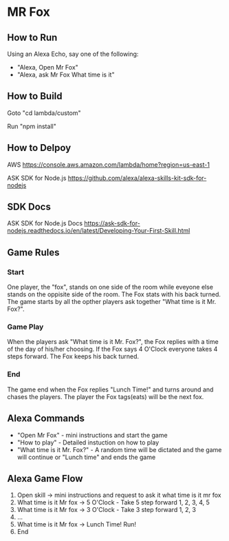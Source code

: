 # MR Fox

## How to Run

Using an Alexa Echo, say one of the following: 
* "Alexa, Open Mr Fox"
* "Alexa, ask Mr Fox What time is it"

## How to Build

Goto "cd lambda/custom"

Run "npm install"

## How to Delpoy
AWS
https://console.aws.amazon.com/lambda/home?region=us-east-1

ASK SDK for Node.js
https://github.com/alexa/alexa-skills-kit-sdk-for-nodejs

## SDK Docs
ASK SDK for Node.js Docs https://ask-sdk-for-nodejs.readthedocs.io/en/latest/Developing-Your-First-Skill.html


## Game Rules

### Start

One player, the "fox", stands on one side of the room while eveyone else stands on the oppisite side of the room.  The Fox stats with his back turned. The game starts by all the opther players ask together "What time is it Mr. Fox?".

### Game Play

When the players ask "What time is it Mr. Fox?", the Fox replies with a time of the day of his/her choosing.  If the Fox says 4 O'Clock everyone takes 4 steps forward.  The Fox keeps his back turned.

### End

The game end when the Fox replies "Lunch Time!" and turns around and chases the players.  The player the Fox tags(eats) will be the next fox.


## Alexa Commands
* "Open Mr Fox" - mini instructions and start the game
* "How to play" - Detailed instuction on how to play 
* "What time is it Mr. Fox?" - A random time will be dictated and the game will continue or "Lunch time" and ends the game

## Alexa Game Flow
1. Open skill -> mini instructions and request to ask it what time is it mr fox
2. What time is it Mr fox -> 5 O'Clock - Take 5 step forward 1, 2, 3, 4, 5
3. What time is it Mr fox -> 3 O'Clock - Take 3 step forward 1, 2, 3
4. ...
4. What time is it Mr fox -> Lunch Time! Run!
5. End

